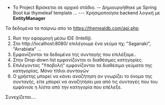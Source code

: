 
- Το Project Βρίσκεται σε αρχικό στάδιο.
-- Δημιουργήθηκε με Spring Boot kai thymeleaf template ... 
---  Χρησιμοποίησα backend λογική με **EntityManager**  

Τα δεδομένα τα παίρνω απο το https://themealdb.com/api.php

1. Run την εφαρμογή μέσω IDE (Intellij). 
2. Στο http://localhost:8080/ επιλέγουμε ένα γεύμα πχ: "Saganaki", "Arrabiata" ...
3. Εμφανίζονται τα δεδομένα της συνταγής που επιλέξαμε..
4. Στην Drop-down list εμφανίζονται οι διαθέσιμες κατηγορίες.
5. Επιλέγοντας "Υποβολή" εμφανίζονται τα διαθέσιμα γεύματα της κατηγορίας. Μόνο τίτλοι συνταγών 
6. Ο χρήστης μπορεί να κάνει αναζήτηση αν γνωρίζει το όνομα της συνταγής, 
   είτε μπορεί να αναζητήσει μια από τις συνταγές που του εμφάνισε η λίστα από την κατηγορία που επέλεξε.

Συνεχίζεται....
